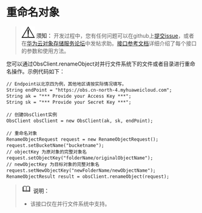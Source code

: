 # 重命名对象<a name="obs_21_0504"></a>

>![](public_sys-resources/icon-notice.gif) **须知：** 
>开发过程中，您有任何问题可以在github上[提交issue](https://github.com/huaweicloud/huaweicloud-sdk-java-obs/issues)，或者在[华为云对象存储服务论坛](https://bbs.huaweicloud.com/forum/forum-620-1.html)中发帖求助。[接口参考文档](https://obssdk.obs.cn-north-1.myhuaweicloud.com/apidoc/cn/java/index.html)详细介绍了每个接口的参数和使用方法。

您可以通过ObsClient.renameObject对并行文件系统下的文件或者目录进行重命名操作。示例代码如下：

```
// Endpoint以北京四为例，其他地区请按实际情况填写。
String endPoint = "https://obs.cn-north-4.myhuaweicloud.com";
String ak = "*** Provide your Access Key ***";
String sk = "*** Provide your Secret Key ***";

// 创建ObsClient实例
ObsClient obsClient = new ObsClient(ak, sk, endPoint);

// 重命名对象
RenameObjectRequest request = new RenameObjectRequest();
request.setBucketName("bucketname");
// objectKey 为原对象的完整对象名
request.setObjectKey("folderName/originalObjectName");
// newObjectKey 为目标对象的完整对象名
request.setNewObjectKey("newFolderName/newObjectName");
RenameObjectResult result = obsClient.renameObject(request);
```

>![](public_sys-resources/icon-note.gif) **说明：** 
>-   该接口仅在并行文件系统中支持。


